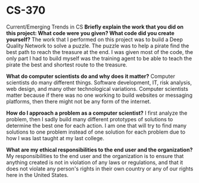 # CS-370
Current/Emerging Trends in CS
**Briefly explain the work that you did on this project: What code were you given? What code did you create yourself?**
The work that I performed on this project was to build a Deep Quality Network to solve a puzzle. The puzzle was to help a pirate find the best path to reach the treasure at the end. I was given most of the code, the only part I had to build myself was the training agent to be able to teach the pirate the best and shortest route to the treasure.

**What do computer scientists do and why does it matter?**
Computer scientists do many different things. Software development, IT, risk analysis, web design, and many other technological variations. Computer scientists matter because if there was no one working to build websites or messaging platforms, then there might not be any form of the internet.

**How do I approach a problem as a computer scientist?**
I first analyze the problem, then I sadly build many different prototypes of solutions to determine the best one for each action. I am one that will try to find many solutions to one problem instead of one solution for each problem due to how I was last taught at my last college.

**What are my ethical responsibilities to the end user and the organization?**
My responsibilities to the end user and the organization is to ensure that anything created is not in violation of any laws or regulations, and that it does not violate any person's rights in their own country or any of our rights here in the United States.
